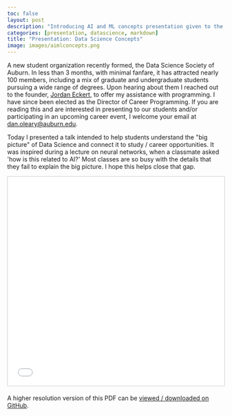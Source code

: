 ```yaml
---
toc: false
layout: post
description: "Introducing AI and ML concepts presentation given to the Data Science Society of Auburn, a mix of undergraduate and graduate students interested in the field."
categories: [presentation, datascience, markdown]
title: "Presentation: Data Science Concepts"
image: images/aimlconcepts.png
---
```


A new student organization recently formed, the Data Science Society of Auburn. In less than 3 months, with minimal fanfare, it has attracted nearly 100 members, including a mix of graduate and undergraduate students pursuing a wide range of degrees. Upon hearing about them I reached out to the founder, [Jordan Eckert](https://twitter.com/jpeckert), to offer my assistance with programming. I have since been elected as the Director of Career Programming. If you are reading this and are interested in presenting to our students and/or participating in an upcoming career event, I welcome your email at <dan.oleary@auburn.edu>.

Today I presented a talk intended to help students understand the "big picture" of Data Science and connect it to study / career opportunities. It was inspired during a lecture on neural networks, when a classmate asked 'how is this related to AI?' Most classes are so busy with the details that they fail to explain the big picture. I hope this helps close that gap.

<p align="center">
<iframe src="//www.slideshare.net/slideshow/embed_code/key/3AaVF6uFdPuGdc" width="595" height="485" frameborder="0" marginwidth="0" marginheight="0" scrolling="no" style="border:1px solid #CCC; border-width:1px; margin-bottom:5px; max-width: 100%;" allowfullscreen> </iframe>
</p>

A higher resolution version of this PDF can be [viewed / downloaded on GitHub](https://bit.ly/dssa-aiml-pdf).
